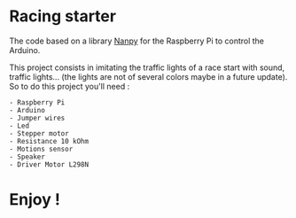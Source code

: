 # Racing starter 

The code based on a library [Nanpy](https://github.com/nanpy/nanpy-firmware) for the Raspberry Pi to control the Arduino.

This project consists in imitating the traffic lights of a race start with sound, traffic lights... (the lights are not of several colors maybe in a future update). So to do this project you'll need :

    - Raspberry Pi
    - Arduino
    - Jumper wires
    - Led
    - Stepper motor
    - Resistance 10 kOhm
    - Motions sensor
    - Speaker
    - Driver Motor L298N
   
# Enjoy !
